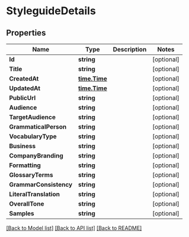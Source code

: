 # StyleguideDetails

## Properties

Name | Type | Description | Notes
------------ | ------------- | ------------- | -------------
**Id** | **string** |  | [optional] 
**Title** | **string** |  | [optional] 
**CreatedAt** | [**time.Time**](time.Time.md) |  | [optional] 
**UpdatedAt** | [**time.Time**](time.Time.md) |  | [optional] 
**PublicUrl** | **string** |  | [optional] 
**Audience** | **string** |  | [optional] 
**TargetAudience** | **string** |  | [optional] 
**GrammaticalPerson** | **string** |  | [optional] 
**VocabularyType** | **string** |  | [optional] 
**Business** | **string** |  | [optional] 
**CompanyBranding** | **string** |  | [optional] 
**Formatting** | **string** |  | [optional] 
**GlossaryTerms** | **string** |  | [optional] 
**GrammarConsistency** | **string** |  | [optional] 
**LiteralTranslation** | **string** |  | [optional] 
**OverallTone** | **string** |  | [optional] 
**Samples** | **string** |  | [optional] 

[[Back to Model list]](../README.md#documentation-for-models) [[Back to API list]](../README.md#documentation-for-api-endpoints) [[Back to README]](../README.md)


